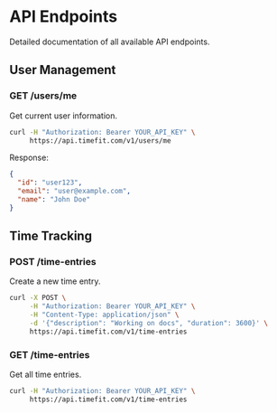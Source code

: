 # API Endpoints

Detailed documentation of all available API endpoints.

## User Management

### GET /users/me

Get current user information.

```bash
curl -H "Authorization: Bearer YOUR_API_KEY" \
     https://api.timefit.com/v1/users/me
```

Response:
```json
{
  "id": "user123",
  "email": "user@example.com",
  "name": "John Doe"
}
```

## Time Tracking

### POST /time-entries

Create a new time entry.

```bash
curl -X POST \
     -H "Authorization: Bearer YOUR_API_KEY" \
     -H "Content-Type: application/json" \
     -d '{"description": "Working on docs", "duration": 3600}' \
     https://api.timefit.com/v1/time-entries
```

### GET /time-entries

Get all time entries.

```bash
curl -H "Authorization: Bearer YOUR_API_KEY" \
     https://api.timefit.com/v1/time-entries
``` 